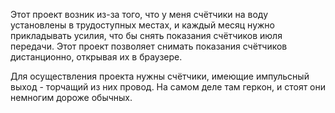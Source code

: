 Этот проект возник из-за того, что у меня счётчики на воду установлены в трудоступных местах, и каждый месяц нужно прикладывать усилия, что бы снять показания счётчиков июля передачи.
Этот проект позволяет снимать показания счётчиков дистанционно, открывая их в браузере. 

Для осуществления проекта нужны счётчики, имеющие импульсный выход - торчащий из них провод. На самом деле там геркон, и стоят они немногим дороже обычных. 